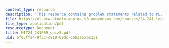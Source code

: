 ```yaml
---
content_type: resource
description: 'This resource contains problem statements related to PL. '
file: https://ol-ocw-studio-app-qa.s3.amazonaws.com/courses/24-241-logic-i-fall-2009/6f05ffa49f3cc91009dc6bb3a67bc151_MIT24_241F09_quiz5.pdf
file_type: application/pdf
resourcetype: Document
title: MIT24_241F09_quiz5.pdf
uid: 6f05ffa4-9f3c-c910-09dc-6bb3a67bc151
---
```

